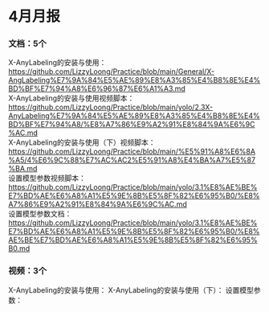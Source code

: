 # 4月月报

### 文档：5个
X-AnyLabeling的安装与使用：https://github.com/LizzyLoong/Practice/blob/main/General/X-AngLabeling%E7%9A%84%E5%AE%89%E8%A3%85%E4%B8%8E%E4%BD%BF%E7%94%A8%E6%96%87%E6%A1%A3.md    
X-AnyLabeling的安装与使用视频脚本：https://github.com/LizzyLoong/Practice/blob/main/yolo/2.3X-AnyLabeling%E7%9A%84%E5%AE%89%E8%A3%85%E4%B8%8E%E4%BD%BF%E7%94%A8/%E8%A7%86%E9%A2%91%E8%84%9A%E6%9C%AC.md       
X-AnyLabeling的安装与使用（下）视频脚本：https://github.com/LizzyLoong/Practice/blob/main/%E5%91%A8%E6%8A%A5/4%E6%9C%88%E7%AC%AC2%E5%91%A8%E4%BA%A7%E5%87%BA.md    
设置模型参数视频脚本：https://github.com/LizzyLoong/Practice/blob/main/yolo/3.1%E8%AE%BE%E7%BD%AE%E6%A8%A1%E5%9E%8B%E5%8F%82%E6%95%B0/%E8%A7%86%E9%A2%91%E8%84%9A%E6%9C%AC.md    
设置模型参数文档：https://github.com/LizzyLoong/Practice/blob/main/yolo/3.1%E8%AE%BE%E7%BD%AE%E6%A8%A1%E5%9E%8B%E5%8F%82%E6%95%B0/%E8%AE%BE%E7%BD%AE%E6%A8%A1%E5%9E%8B%E5%8F%82%E6%95%B0.md    


### 视频：3个
X-AnyLabeling的安装与使用：
X-AnyLabeling的安装与使用（下）：
设置模型参数：